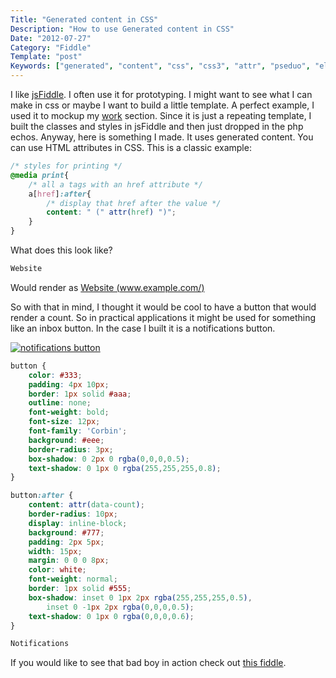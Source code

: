 ```yaml
---
Title: "Generated content in CSS"
Description: "How to use Generated content in CSS"
Date: "2012-07-27"
Category: "Fiddle"
Template: "post"
Keywords: ["generated", "content", "css", "css3", "attr", "pseduo", "elements"]
---
```


I like [jsFiddle](http://jsfiddle.net/ "jsFiddle"). I often use it for prototyping. I might want to see what I can make in css or maybe I want to build a little template. A perfect example, I used it to mockup my [work](http://ohdoylerules.com/work/ "Work") section. Since it is just a repeating template, I built the classes and styles in jsFiddle and then just dropped in the php echos. Anyway, here is something I made. It uses generated content. You can use HTML attributes in CSS. This is a classic example:

```css
/* styles for printing */
@media print{
    /* all a tags with an href attribute */
    a[href]:after{
        /* display that href after the value */
        content: " (" attr(href) ")";
    }
}
```

What does this look like?

```html
Website
```

Would render as [Website (www.example.com/)](www.example.com/)

So with that in mind, I thought it would be cool to have a button that
would render a count. So in practical applications it might be used for
something like an inbox button. In the case I built it is a
notifications button.

<div class="center">
  <a href="http://jsfiddle.net/james2doyle/LjgzD" target="_blank" title="notifications button"><img src="http://ohdoylerules.com/content/images/54368011.png" alt="notifications button"></a>
</div>

```css
button {
    color: #333;
    padding: 4px 10px;
    border: 1px solid #aaa;
    outline: none;
    font-weight: bold;
    font-size: 12px;
    font-family: 'Corbin';
    background: #eee;
    border-radius: 3px;
    box-shadow: 0 2px 0 rgba(0,0,0,0.5);
    text-shadow: 0 1px 0 rgba(255,255,255,0.8);
}

button:after {
    content: attr(data-count);
    border-radius: 10px;
    display: inline-block;
    background: #777;
    padding: 2px 5px;
    width: 15px;
    margin: 0 0 0 8px;
    color: white;
    font-weight: normal;
    border: 1px solid #555;
    box-shadow: inset 0 1px 2px rgba(255,255,255,0.5),
        inset 0 -1px 2px rgba(0,0,0,0.5);
    text-shadow: 0 1px 0 rgba(0,0,0,0.6);
}​
```

```html
Notifications​
```

If you would like to see that bad boy in action check out [this
fiddle](http://jsfiddle.net/james2doyle/LjgzD/ "jsFiddle css content").
